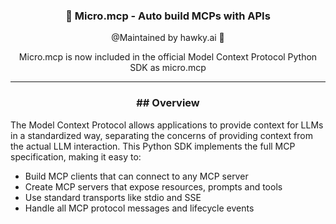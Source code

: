 <div align="center">

### 🪼  Micro.mcp - Auto build MCPs with APIs  
@Maintained by hawky.ai 🦅

Micro.mcp is now included in the official Model Context Protocol Python SDK as micro.mcp

---
</div>
<div align="left">
<div align="center">
<h3>
## Overview
</h3>
</div>
The Model Context Protocol allows applications to provide context for LLMs in a standardized way, separating the concerns of providing context from the actual LLM interaction. This Python SDK implements the full MCP specification, making it easy to:

- Build MCP clients that can connect to any MCP server
- Create MCP servers that expose resources, prompts and tools
- Use standard transports like stdio and SSE
- Handle all MCP protocol messages and lifecycle events

</div>
